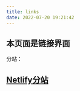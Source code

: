 ```yaml
---
title: links
date: 2022-07-20 19:21:42
---
```

本页面是**链接**界面
---
分站：
## [Netlify分站](https://hehysh.netlify.app)
